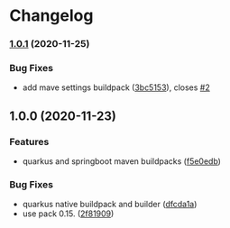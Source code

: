 # Changelog

### [1.0.1](https://www.github.com/kameshsampath/buildpacks/compare/v1.0.0...v1.0.1) (2020-11-25)


### Bug Fixes

* add mave settings buildpack ([3bc5153](https://www.github.com/kameshsampath/buildpacks/commit/3bc51536a70b209489d4422a10ce8bbe22965e93)), closes [#2](https://www.github.com/kameshsampath/buildpacks/issues/2)

## 1.0.0 (2020-11-23)


### Features

* quarkus and springboot maven buildpacks ([f5e0edb](https://www.github.com/kameshsampath/buildpacks/commit/f5e0edbec372e8d14e7c98711182fdafc9454d8b))


### Bug Fixes

* quarkus native buildpack and builder ([dfcda1a](https://www.github.com/kameshsampath/buildpacks/commit/dfcda1a24ca0b1fa514909b5221e1878fcb89f04))
* use pack 0.15. ([2f81909](https://www.github.com/kameshsampath/buildpacks/commit/2f8190991bae66e99e642fc68a91673ca2b7be31))
